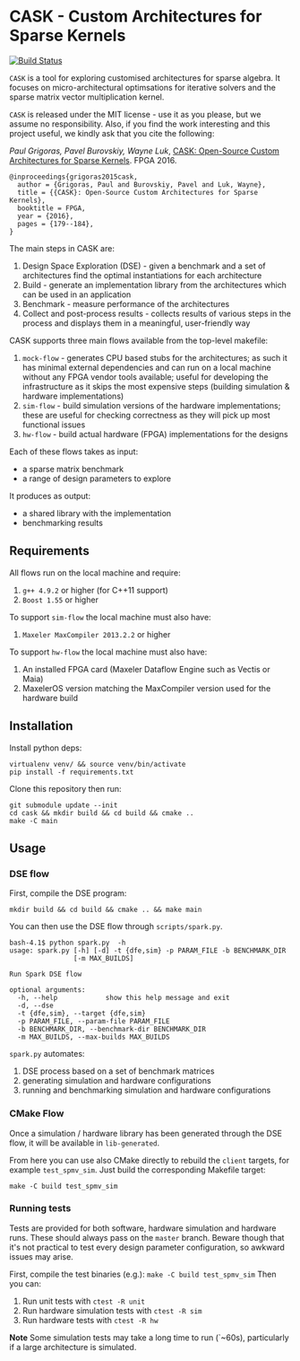 # CASK - Custom Architectures for Sparse Kernels

[![Build Status](https://travis-ci.org/caskorg/cask.svg?branch=master)](https://travis-ci.org/caskorg/cask/)

`CASK` is a tool for exploring customised architectures for sparse algebra. It
focuses on micro-architectural optimsations for iterative solvers and the
sparse matrix vector multiplication kernel.

`CASK` is released under the MIT license - use it as you please, but we assume
no responsibility. Also, if you find the work interesting and this project
useful, we kindly ask that you cite the following:

_Paul Grigoras, Pavel Burovskiy, Wayne Luk_, [CASK: Open-Source Custom
Architectures for Sparse Kernels](http://dl.acm.org/citation.cfm?doid=2847263.2847338). FPGA 2016.

```
@inproceedings{grigoras2015cask,
  author = {Grigoras, Paul and Burovskiy, Pavel and Luk, Wayne},
  title = {{CASK}: Open-Source Custom Architectures for Sparse Kernels},
  booktitle = FPGA,
  year = {2016},
  pages = {179--184},
}
```

The main steps in CASK are:

1. Design Space Exploration (DSE) - given a benchmark and a set of
   architectures find the optimal instantiations for each architecture
2. Build - generate an implementation library from the architectures which can
   be used in an application
3. Benchmark - measure performance of the architectures
4. Collect and post-process results - collects results of various steps in the
   process and displays them in a meaningful, user-friendly way

CASK supports three main flows available from the top-level makefile:

1. `mock-flow` - generates CPU based stubs for the architectures; as such it
   has minimal external dependencies and can run on a local machine without any
   FPGA vendor tools available; useful for developing the infrastructure as it
   skips the most expensive steps (building simulation & hardware
   implementations)
2. `sim-flow` - build simulation versions of the hardware implementations;
   these are useful for checking correctness as they will pick up most
   functional issues
4. `hw-flow` - build actual hardware (FPGA) implementations for the designs

Each of these flows takes as input:
- a sparse matrix benchmark
- a range of design parameters to explore

It produces as output:
- a shared library with the implementation
- benchmarking results

## Requirements

All flows run on the local machine and require:

1. `g++ 4.9.2` or higher (for C++11 support)
2. `Boost 1.55` or higher

To support `sim-flow` the local machine must also have:

1. `Maxeler MaxCompiler 2013.2.2` or higher

To support `hw-flow` the local machine must also have:

1. An installed FPGA card (Maxeler Dataflow Engine such as Vectis or Maia)
2. MaxelerOS version matching the MaxCompiler version used for the hardware
   build


## Installation

Install python deps:

```
virtualenv venv/ && source venv/bin/activate 
pip install -f requirements.txt
```

Clone this repository then run:

```
git submodule update --init
cd cask && mkdir build && cd build && cmake ..
make -C main
```


## Usage

### DSE flow

First, compile the DSE program:

````
mkdir build && cd build && cmake .. && make main
````

You can then use the DSE flow through `scripts/spark.py`.

```
bash-4.1$ python spark.py  -h
usage: spark.py [-h] [-d] -t {dfe,sim} -p PARAM_FILE -b BENCHMARK_DIR
                [-m MAX_BUILDS]

Run Spark DSE flow

optional arguments:
  -h, --help            show this help message and exit
  -d, --dse
  -t {dfe,sim}, --target {dfe,sim}
  -p PARAM_FILE, --param-file PARAM_FILE
  -b BENCHMARK_DIR, --benchmark-dir BENCHMARK_DIR
  -m MAX_BUILDS, --max-builds MAX_BUILDS
```

`spark.py` automates:

1. DSE process based on a set of benchmark matrices
2. generating simulation and hardware configurations
3. running and benchmarking simulation and hardware configurations


### CMake Flow

Once a simulation / hardware library has been generated through the DSE flow, it will be available in `lib-generated`.

From here you can use also CMake directly to rebuild the `client` targets, for example `test_spmv_sim`. Just build the corresponding Makefile target:

```
make -C build test_spmv_sim
```

### Running tests

Tests are provided for both software, hardware simulation and hardware runs. These should always pass on the `master` branch. Beware though that it's not practical to test every design parameter configuration, so awkward issues may arise.

First, compile the test binaries (e.g.): `make -C build test_spmv_sim`
Then you can:

1. Run unit tests with `ctest -R unit`
2. Run hardware simulation tests with `ctest -R sim`
3. Run hardware tests with `ctest -R hw`

__Note__ Some simulation tests may take a long time to run (`~60s), particularly if a large architecture is  simulated.

